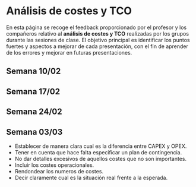 # Análisis de costes y TCO 

En esta página se recoge el feedback proporcionado por el profesor y los compañeros relativo al **análisis de costes y TCO** realizadas por los grupos durante las sesiones de clase. El objetivo principal es identificar los puntos fuertes y aspectos a mejorar de cada presentación, con el fin de aprender de los errores y mejorar en futuras presentaciones. 

## Semana 10/02


## Semana 17/02


## Semana 24/02


## Semana 03/03
- Establecer de manera clara cual es la diferencia entre CAPEX y OPEX. 
- Tener en cuenta que hace falta especificar un plan de contingencia.
- No dar detalles excesivos de aquellos costes que no son importantes.
- Incluir los costes operacionales.
- Rendondear los numeros de costes. 
- Decir claramente cual es la situación real frente a la esperada.